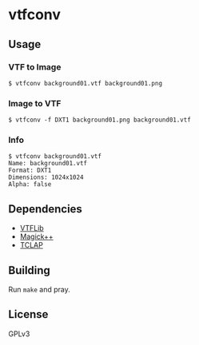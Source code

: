 # vtfconv

## Usage

### VTF to Image

    $ vtfconv background01.vtf background01.png

### Image to VTF

    $ vtfconv -f DXT1 background01.png background01.vtf

### Info

    $ vtfconv background01.vtf 
    Name: background01.vtf
    Format: DXT1
    Dimensions: 1024x1024
    Alpha: false

## Dependencies

* [VTFLib]
* [Magick++]
* [TCLAP]

## Building

Run `make` and pray.

## License

GPLv3



[VTFLib]: https://github.com/panzi/VTFLib
[Magick++]: http://www.graphicsmagick.org/index.html
[TCLAP]: http://tclap.sourceforge.net

